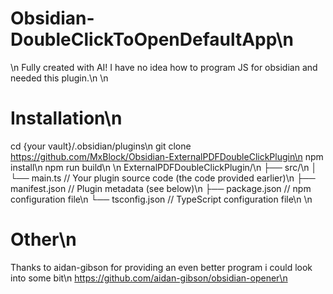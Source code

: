 # Obsidian-DoubleClickToOpenDefaultApp\n
\n
Fully created with AI! I have no idea how to program JS for obsidian and needed this plugin.\n
\n
# Installation\n
cd {your vault}/.obsidian/plugins\n
git clone https://github.com/MxBlock/Obsidian-ExternalPDFDoubleClickPlugin\n
npm install\n
npm run build\n
\n
ExternalPDFDoubleClickPlugin/\n
├── src/\n
│   └── main.ts      // Your plugin source code (the code provided earlier)\n
├── manifest.json    // Plugin metadata (see below)\n
├── package.json     // npm configuration file\n
└── tsconfig.json    // TypeScript configuration file\n
\n
# Other\n
Thanks to aidan-gibson for providing an even better program i could look into some bit\n
https://github.com/aidan-gibson/obsidian-opener\n
